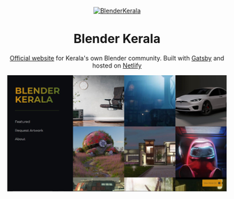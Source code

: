 <p align="center">
  <a href="https://blenderkerala.netlify.app/">
    <img alt="BlenderKerala" src="public/favicon.ico" width="60" />
  </a>
</p>
<h1 align="center">
  Blender Kerala
</h1>

<p align="center">
<a href="https://blenderkerala.netlify.app/" target="_blank">Official website</a> for Kerala's own Blender community. Built with <a href="https://www.gatsbyjs.com/" target="_blank">Gatsby</a> and hosted on <a href="https://www.netlify.com/" target="_blank">Netlify</a>
</p>

![demo](https://raw.githubusercontent.com/PaulJoshi/blenderkerala_website/main/src/assets/demo_featured.png)